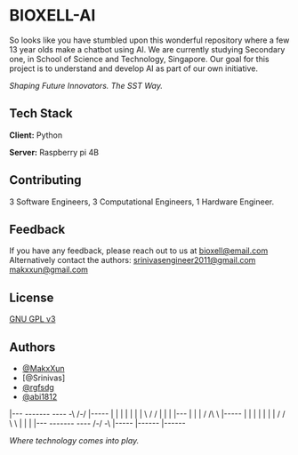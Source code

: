 
# BIOXELL-AI
So looks like you have stumbled upon this wonderful repository where a few 13 year olds make a chatbot using AI. We are currently studying Secondary one, in School of Science and Technology, Singapore. Our goal for this project is to understand and develop AI as part of our own initiative.

_Shaping Future Innovators. The SST Way._


## Tech Stack

**Client:** Python

**Server:** Raspberry pi 4B

## Contributing

3 Software Engineers,
3 Computational Engineers,
1 Hardware Engineer.

## Feedback

If you have any feedback, please reach out to us at bioxell@email.com
Alternatively contact the authors:
srinivasengineer2011@gmail.com
makxxun@gmail.com

## License

[GNU GPL v3](https://choosealicense.com/licenses/gpl-3.0/)


## Authors

- [@MakxXun](https://github.com/MakxXun)
- [@Srinivas]
- [@rgfsdg](https://github.com/rgfsdg)
- [@abi1812](https://github.com/abi1812)










|---   -------   ----   \-\  /-/   |-----  |        |
|   |     |     |    |   \ \/ /    |       |        |
|---      |     |    |   / /\ \    |-----  |        |
|   |     |     |    |  / /  \ \   |       |        |
|---   -------   ----  /-/    \-\  |-----  |------  |------

_Where technology comes into play._
